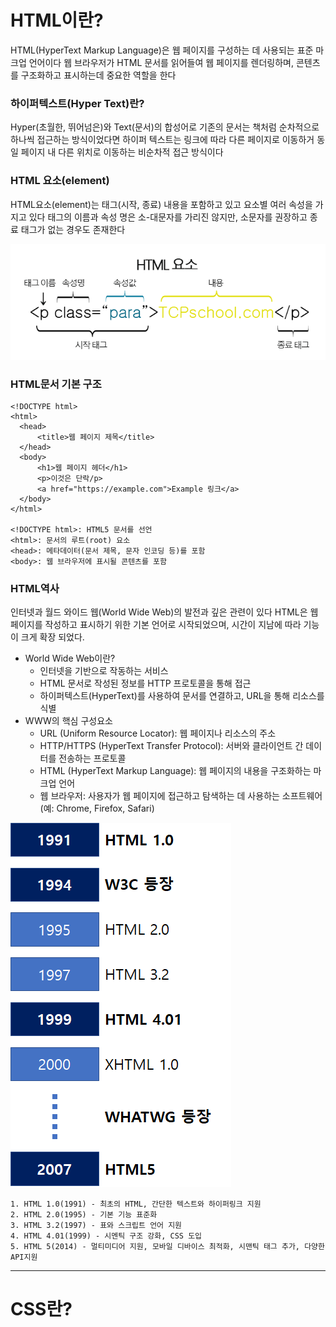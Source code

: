 # HTML이란?
  HTML(HyperText Markup Language)은 웹 페이지를 구성하는 데 사용되는 표준 마크업 언어이다
  웹 브라우저가 HTML 문서를 읽어들여 웹 페이지를 렌더링하며, 콘텐츠를 구조화하고 표시하는데 중요한 역할을 한다

  ### 하이퍼텍스트(Hyper Text)란?
  Hyper(초월한, 뛰어넘은)와 Text(문서)의 합성어로 기존의 문서는 책처럼 순차적으로 하나씩 접근하는 방식이었다면
  하이퍼 텍스트는 링크에 따라 다른 페이지로 이동하거 동일 페이지 내 다른 위치로 이동하는 비순차적 접근 방식이다

  ### HTML 요소(element)

  HTML요소(element)는 태그(시작, 종료) 내용을 포함하고 있고 요소별 여러 속성을 가지고 있다
  태그의 이름과 속성 명은 소-대문자를 가리진 않지만, 소문자를 권장하고 종료 태그가 없는 경우도 존재한다
  
  <img src="/study\assets\images_strivepdev_post.png" />

  ### HTML문서 기본 구조
    <!DOCTYPE html>
    <html>
      <head>
          <title>웹 페이지 제목</title>
      </head>
      <body>
          <h1>웹 페이지 헤더</h1>
          <p>이것은 단락/p>
          <a href="https://example.com">Example 링크</a>
      </body>
    </html>

    <!DOCTYPE html>: HTML5 문서를 선언
    <html>: 문서의 루트(root) 요소
    <head>: 메타데이터(문서 제목, 문자 인코딩 등)를 포함
    <body>: 웹 브라우저에 표시될 콘텐츠를 포함

  ### HTML역사

  인터넷과 월드 와이드 웹(World Wide Web)의 발전과 깊은 관련이 있다 HTML은 웹페이지를 작성하고 표시하기 위한
  기본 언어로 시작되었으며, 시간이 지남에 따라 기능이 크게 확장 되었다.

  - World Wide Web이란?
    - 인터넷을 기반으로 작동하는 서비스
    - HTML 문서로 작성된 정보를 HTTP 프로토콜을 통해 접근
    - 하이퍼텍스트(HyperText)를 사용하여 문서를 연결하고, URL을 통해 리소스를 식별
  - WWW의 핵심 구성요소
    - URL (Uniform Resource Locator): 웹 페이지나 리소스의 주소
    - HTTP/HTTPS (HyperText Transfer Protocol): 서버와 클라이언트 간 데이터를 전송하는 프로토콜
    - HTML (HyperText Markup Language): 웹 페이지의 내용을 구조화하는 마크업 언어
    - 웹 브라우저: 사용자가 웹 페이지에 접근하고 탐색하는 데 사용하는 소프트웨어(예: Chrome, Firefox, Safari)

  <img src="/study\assets\html-history.png" />

    1. HTML 1.0(1991) - 최초의 HTML, 간단한 텍스트와 하이퍼링크 지원
    2. HTML 2.0(1995) - 기본 기능 표준화
    3. HTML 3.2(1997) - 표와 스크립트 언어 지원
    4. HTML 4.01(1999) - 시멘틱 구조 강화, CSS 도입
    5. HTML 5(2014) - 멀티미디어 지원, 모바일 디바이스 최적화, 시맨틱 태그 추가, 다양한 API지원


-----------------------------------------------------------------------------------------------------------------------------

# CSS란?